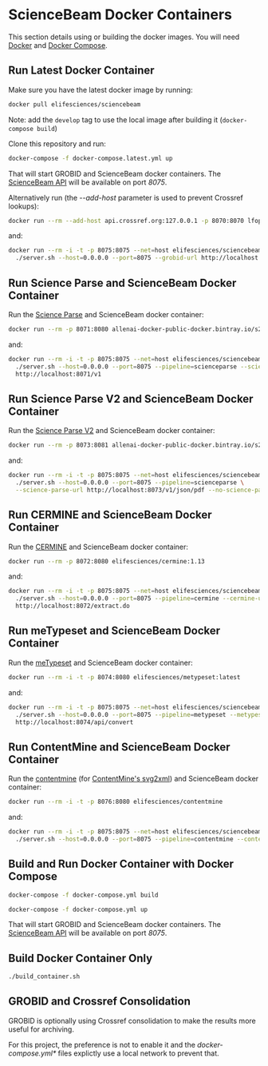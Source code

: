 # ScienceBeam Docker Containers

This section details using or building the docker images. You will need [Docker](https://www.docker.com/) and [Docker Compose](https://docs.docker.com/compose/).

## Run Latest Docker Container

Make sure you have the latest docker image by running:

```bash
docker pull elifesciences/sciencebeam
```

Note: add the `develop` tag to use the local image after building it (`docker-compose build`)

Clone this repository and run:

```bash
docker-compose -f docker-compose.latest.yml up
```

That will start GROBID and ScienceBeam docker containers. The [ScienceBeam API](API.md) will be available on port _8075_.

Alternatively run (the _--add-host_ parameter is used to prevent Crossref lookups):

```bash
docker run --rm --add-host api.crossref.org:127.0.0.1 -p 8070:8070 lfoppiano/grobid:0.5.1
```

and:

```bash
docker run --rm -i -t -p 8075:8075 --net=host elifesciences/sciencebeam \
  ./server.sh --host=0.0.0.0 --port=8075 --grobid-url http://localhost:8070/api
```

## Run Science Parse and ScienceBeam Docker Container

Run the [Science Parse](https://github.com/allenai/science-parse) and ScienceBeam docker container:

```bash
docker run --rm -p 8071:8080 allenai-docker-public-docker.bintray.io/s2/scienceparse:1.3.2
```

and:

```bash
docker run --rm -i -t -p 8075:8075 --net=host elifesciences/sciencebeam \
  ./server.sh --host=0.0.0.0 --port=8075 --pipeline=scienceparse --science-parse-url \
  http://localhost:8071/v1
```

## Run Science Parse V2 and ScienceBeam Docker Container

Run the [Science Parse V2](https://github.com/allenai/spv2) and ScienceBeam docker container:

```bash
docker run --rm -p 8073:8081 allenai-docker-public-docker.bintray.io/s2/spv2:2.10
```

and:

```bash
docker run --rm -i -t -p 8075:8075 --net=host elifesciences/sciencebeam:develop \
  ./server.sh --host=0.0.0.0 --port=8075 --pipeline=scienceparse \
  --science-parse-url http://localhost:8073/v1/json/pdf --no-science-parse-xslt
```

## Run CERMINE and ScienceBeam Docker Container

Run the [CERMINE](https://github.com/CeON/CERMINE) and ScienceBeam docker container:

```bash
docker run --rm -p 8072:8080 elifesciences/cermine:1.13
```

and:

```bash
docker run --rm -i -t -p 8075:8075 --net=host elifesciences/sciencebeam \
  ./server.sh --host=0.0.0.0 --port=8075 --pipeline=cermine --cermine-url \
  http://localhost:8072/extract.do
```

## Run meTypeset and ScienceBeam Docker Container

Run the [meTypeset](https://github.com/MartinPaulEve/meTypeset) and ScienceBeam docker container:

```bash
docker run --rm -i -t -p 8074:8080 elifesciences/metypeset:latest
```

and:

```bash
docker run --rm -i -t -p 8075:8075 --net=host elifesciences/sciencebeam \
  ./server.sh --host=0.0.0.0 --port=8075 --pipeline=metypeset --metypeset-url \
  http://localhost:8074/api/convert
```

## Run ContentMine and ScienceBeam Docker Container

Run the [contentmine](https://github.com/elifesciences/contentmine-docker) (for [ContentMine's svg2xml](https://github.com/ContentMine/svg2xml)) and ScienceBeam docker container:

```bash
docker run --rm -i -t -p 8076:8080 elifesciences/contentmine
```

and:

```bash
docker run --rm -i -t -p 8075:8075 --net=host elifesciences/sciencebeam \
  ./server.sh --host=0.0.0.0 --port=8075 --pipeline=contentmine --contentmine-url http://localhost:8076/api/convert
```

## Build and Run Docker Container with Docker Compose

```bash
docker-compose -f docker-compose.yml build
```

```bash
docker-compose -f docker-compose.yml up
```

That will start GROBID and ScienceBeam docker containers. The [ScienceBeam API](API.md) will be available on port _8075_.

## Build Docker Container Only

```bash
./build_container.sh
```

## GROBID and Crossref Consolidation

GROBID is optionally using Crossref consolidation to make the results more useful for archiving.

For this project, the preference is not to enable it and the _docker-compose.yml*_ files explictly use a local network to prevent that.

